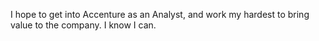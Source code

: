 I hope to get into Accenture as an Analyst, and work my hardest to bring value to the company. I know I can.
